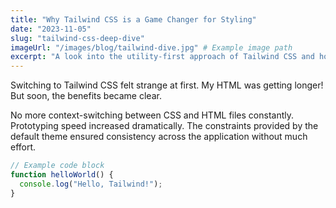 ```yaml
---
title: "Why Tailwind CSS is a Game Changer for Styling"
date: "2023-11-05"
slug: "tailwind-css-deep-dive"
imageUrl: "/images/blog/tailwind-dive.jpg" # Example image path
excerpt: "A look into the utility-first approach of Tailwind CSS and how it speeds up development and maintains consistency."
---
```


Switching to Tailwind CSS felt strange at first. My HTML was getting longer! But soon, the benefits became clear.

No more context-switching between CSS and HTML files constantly. Prototyping speed increased dramatically. The constraints provided by the default theme ensured consistency across the application without much effort.

```javascript
// Example code block
function helloWorld() {
  console.log("Hello, Tailwind!");
}
